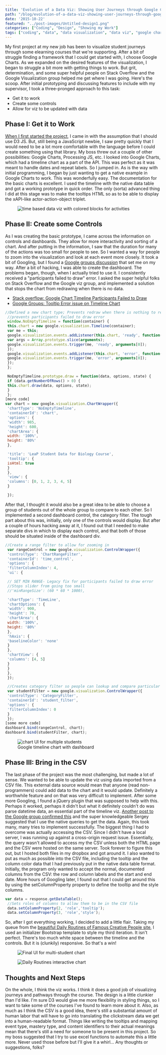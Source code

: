 ```yaml
---
title: 'Evolution of a Data Viz: Showing User Journeys through Google Charts'
path: "/blog/evolution-of-a-data-viz-showing-user-journeys-through-google-charts"
date: '2015-10-22'
featured: "../post-images/Untitled-design1.png"
categories: ["Coding", "Design", "Showing my Work"]
tags: ["coding", "data", "data visualization", "data viz", "google charts"]
---
```


My first project at my new job has been to visualize student journeys through some elearning courses that we're supporting. After a bit of struggle finding a framework that I could get started with, I choose Google Charts. As we expanded on the desired features of the visualization, I began to struggle a bit more with getting things to work. But grit, determination, and some super helpful people on Stack Overflow and the Google Visualization group helped me get where I was going. Here's the scoop. After initial prototyping and discussing features to include with my supervisor, I took a three-pronged approach to this task:

*   Get it to work
*   Create some controls
*   Allow for viz to be updated with data

## Phase I: Get it to Work

[When I first started the project](/blog/data-viz-experiments-with-google-charts/), I came in with the assumption that I should use D3 JS. But, still being a JavaScript newbie, I saw pretty quickly that I would need to be a lot more comfortable with the language before I could create something using that library. My boss threw out a couple of other possibilities: Google Charts, Processing JS, etc. I looked into Google Charts, which had a timeline chart as a part of the API. This was perfect as it was meant to handle dates and repeat labels. So I jumped in. As is the way with initial programming, I began by just wanting to get a native example in Google Charts to work. This was wonderfully easy. The documentation for the basic charts is excellent. I used the timeline with the native data table and got a working prototype in quick order. The only (sorta) advanced thing I did at this stage was to make the tooltips HTML so as to be able to display the xAPI-like actor-action-object triplet.

<figure>
  <img src="../post-images/Screen-Shot-2015-10-06-at-5.10.32-PM.png" alt="time based data viz with colored blocks for activities" />
</figure>

## Phase II: Create some Controls

As I was creating the basic prototype, I came across the information on controls and dashboards. They allow for more interactivity and sorting of a chart. And after putting in the information, I saw that the duration for many of the actions was too small for people to see. So I wanted a way for people to zoom into the visualization and look at each event more closely. It took a bit of Googling, but I found a [Google groups discussion](https://groups.google.com/forum/#!msg/Google-Visualization-Api/crVhw0RC_tE/Rz5N8Oc7rPYJ) that set me on my way. After a bit of hacking, I was able to create the dashboard. The problems began, though, when I actually tried to use it. I consistently received a "participants failed to draw" error. I asked the super helpful folks on Stack Overflow and the Google viz group, and implemented a solution that stops the chart from redrawing when there is no data.

*   [Stack overflow: Google Chart Timeline Participants Failed to Draw](http://stackoverflow.com/questions/33045241/google-chart-timeline-participants-failed-to-draw)
*   [Google Groups: Tooltip Error issue on Timeline Chart](https://groups.google.com/forum/#!topic/Google-Visualization-Api/OpNYPgw85E8)

```javascript
//Defined a new chart type; Prevents redraw when there is nothing to redraw
 //prevents participants failed to draw error
 window.NoEmptyTimeline = function(container) {
 this.chart = new google.visualization.Timeline(container);
 var me = this;
 google.visualization.events.addListener(this.chart, 'ready', function() {
 var args = Array.prototype.slice(arguments);
 google.visualization.events.trigger(me, 'ready', arguments[0]);
 });
 google.visualization.events.addListener(this.chart, 'error', function() {
 google.visualization.events.trigger(me, 'error', arguments[0]);
 });
 };

 NoEmptyTimeline.prototype.draw = function(data, options, state) {
 if (data.getNumberOfRows() > 0) {
 this.chart.draw(data, options, state);
 }
 };
[more code]
var chart = new google.visualization.ChartWrapper({
 'chartType': 'NoEmptyTimeline',
 'containerId': 'chart',
 'options': {
 'width': 985,
 'height': 600,
 'chartArea': {
 width: '100%',
 height: '80%'
 },

 'title': 'LeaP Student Data for Biology Course',
 'tooltip': {
 isHtml: true
 }
 },
 'view': {
 'columns': [0, 1, 2, 3, 4, 5]
 }

 });
```

After that, I thought it would also be a great idea to be able to choose a group of students out of the whole group to compare to each other. So I implemented a second dashboard control, the category filter. The tough part about this was, initially, only one of the controls would display. But after a couple of hours hacking away at it, I found out that I needed to make separate divs in which to display each control, and that both of those should be situated inside of the dashboard div.

```javascript
//Create a range filter to allow for zooming in
 var rangeControl = new google.visualization.ControlWrapper({
 'controlType': 'ChartRangeFilter',
 'containerId': 'time_control',
 'options': {
 'filterColumnIndex': 4,
 'ui': {

 // SET MIN RANGE- Legacy fix for participants failed to draw error
 //Stops slider from going too small
 //'minRangeSize': (60 * 60 * 1000),

 'chartType': 'TimeLine',
 'chartOptions': {
 'width': 900,
 'height': 70,
 'chartArea': {
 width: '100%',
 height: '80%'
 },
 'hAxis': {
 'baselineColor': 'none'
 }
 },
 'chartView': {
 'columns': [4, 5]
 }
 }
 },
 });

 //Creates category filter so people can lookup and compare particular students
 var studentFilter = new google.visualization.ControlWrapper({
 'controlType': 'CategoryFilter',
 'containerId': 'student_filter',
 'options': {
 'filterColumnIndex': 0
 }
 });
[some more code]
dashboard.bind(rangeControl, chart);
dashboard.bind(studentFilter, chart);
```

<figure>
  <img src="../post-images/Screen-Shot-2015-10-20-at-12.30.25-PM.png" alt="chart UI for multiple students" />
  <figcaption>Google timeline chart with dashboard</figcaption>
</figure>

## Phase III: Bring in the CSV

The last phase of the project was the most challenging, but made a lot of sense. We wanted to be able to update the viz using data imported from a CSV file. This external data source would mean that anyone (read non-programmers) could add data to the chart and it would update. Definitely a worthwhile feature and on that was very difficult to implement. After some more Googling, I found a jQuery plugin that was supposed to help with this. Perhaps it worked, perhaps it didn't but what it definitely couldn't do was parse datetime data, an essential part of the timeline viz. [Another post to the Google group confirmed this](https://groups.google.com/forum/#!topic/Google-Visualization-Api/H6l7WfzzC_w) and the super knowledgeable Sergey suggested that I use the native queries to get the data. Again, this took many, many tries to implement successfully. The biggest thing I had to overcome was actually accessing the CSV. Since I didn't have a local server, I was running up against a cross-origin request issue. Essentially, the query wasn't allowed to access my the CSV unless both the HTML page and the CSV were hosted on the same server. Took forever to figure this out, but I hosted both files in my dropbox and got around it. I also wanted to put as much as possible into the CSV file, including the tooltip and the column color data that I had previously put in the native data table format. Initially, the program only wanted to accept the normal, documented columns from the CSV: the row and column labels and the start and end date. More hours of Googling later, I found out that I could get around this by using the setColumnProperty property to define the tooltip and the style columns.

```javascript
var data = response.getDataTable();
 //Sets roles of columns to allow them to be in the CSV file
 data.setColumnProperty(2, 'role','tooltip');
 data.setColumnProperty(3, 'role','style');
```

So, after I got everything working, I decided to add a little flair. Taking my queue from the [beautiful Daily Routines of Famous Creative People site](https://podio.com/site/creative-routines), I used an initializer Bootstrap template to style my third iteration. It isn't perfect. There's too much white space between the timeline and the controls. But it is (clunkily) responsive. So that's a win!

<figure>
  <img src="../post-images/Screen-Shot-2015-10-20-at-12.44.49-PM.png" alt="Final UI for multi-student chart" />
</figure>

<figure>
  <img src="../post-images/Screen-Shot-2015-10-20-at-12.45.03-PM.png" alt="Daily Routines interactive chart" />
</figure>

## Thoughts and Next Steps

On the whole, I think the viz works. I think it does a good job of visualizing journeys and pathways through the course. The design is a little clunkier than I'd like. I'm sure D3 would give me more flexibility in styling things, so I want to take some of the courses I've found to learn more about it. Also, as much as I think the CSV is a good idea, there's still a substantial amount of human labor that will have to go into translating the clickstream data we get into a human-readable format. Things like writing the tooltips and mapping event type, mastery type, and content identifiers to their actual meanings mean that there's still a need for someone to be present in this project. So my boss suggested that I try to use excel functions to automate this a little more. Never used those before but I'll give it a whirl... Any thoughts or suggestions, folks?
